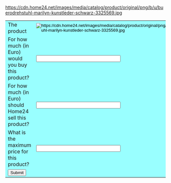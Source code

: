 <html>

  <head>

  <script type="text/javascript" src="validate.js"></script>

  </head>

  <body>

  <form action="#" name="SetAPrice" onSubmit="return(validate());">

<table cellpadding="1" width="100%" bgcolor="99FFFF" align="center"  cellspacing="2">

<tr>

  <td>The product</td>

  <td><input type="Image" value="https://cdn.home24.net/images/media/catalog/product/original/png/b/u/buerodrehstuhl-marilyn-kunstleder-schwarz-3325569.jpg" /></td>

</tr>

<tr>

  <td>For how much (in Euro) would you buy this product?</td>

  <td><input type="text" name="pricebuy" id="pricebuy"  size="30"></td>

</tr>

<tr>

  <td>For how much (in Euro) should Home24 sell this product?</td>

  <td><input type="text" name="pricesell" id="pricesell" size="30"></td>

</tr>

<tr>

  <td>What is the maximum price for this product?</td>

  <td><input type="text" name="maxprice"  id="maxprice" size="30"></td>

</tr>

<tr>

  <td><input type="submit" value="Submit" /></td>

</tr>

https://cdn.home24.net/images/media/catalog/product/original/png/b/u/buerodrehstuhl-marilyn-kunstleder-schwarz-3325569.jpg

  </table>

  </form>

  </body>

  </html>
